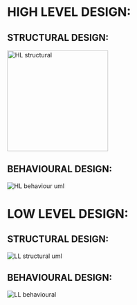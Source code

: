 # HIGH LEVEL DESIGN:
## STRUCTURAL DESIGN:
<img width="233" alt="HL structural" src="https://user-images.githubusercontent.com/89760551/132870968-c3809db4-700e-4cfe-82ff-eb6fb1a2bcd4.png">

## BEHAVIOURAL DESIGN:
![HL behaviour uml](https://user-images.githubusercontent.com/89760551/132871063-00c51f87-efb1-4f22-bfc0-1e5787cb5e50.jpg)

# LOW LEVEL DESIGN:

## STRUCTURAL DESIGN:
![LL structural uml](https://user-images.githubusercontent.com/89760551/132871195-a1bdc423-178b-4495-8152-d65a75b91be7.PNG)

## BEHAVIOURAL DESIGN:
![LL behavioural](https://user-images.githubusercontent.com/89760551/132871299-4d57f3b6-ef92-4c50-bd3a-eaa513fc5891.png)


